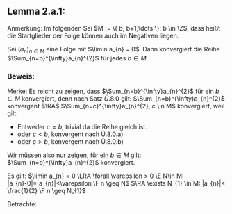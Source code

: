 ## Lemma 2.a.1:
Anmerkung:
Im folgenden Sei $M := \{ b, b+1,\dots \}: b \in \Z$, dass heißt die Startglieder der Folge können auch im Negativen liegen.

Sei $(a_{n})_{n \in M}$ eine Folge mit $\limin a_{n} = 0$.
Dann konvergiert die Reihe $\Sum_{n=b}^{\infty}a_{n}^{2}$ für jedes $b \in M$.
### Beweis:
Merke: 
Es reicht zu zeigen, dass $\Sum_{n=b}^{\infty}a_{n}^{2}$ für ein $b \in M$ konvergiert, denn nach Satz $Ü.8.0$ gilt:
$\Sum_{n=b}^{\infty}a_{n}^{2}$ konvergent $\RA$ $\Sum_{n=c}^{\infty}a_{n}^{2}, c \in M$ konvergiert, weil gilt:
- Entweder $c = b$, trivial da die Reihe gleich ist.
- oder $c <b$, konvergent nach Ü.8.0.a)
- oder $c>b$, konvergent nach Ü.8.0.b)

Wir müssen also nur zeigen, für ein $b \in M$ gilt:
$\Sum_{n=b}^{\infty}a_{n}^{2}$ konvergiert.

Es gilt:
$\limin a_{n} = 0 \LRA \forall \varepsilon > 0 \E N\in M: |a_{n}-0|=|a_{n}|<\varepsilon \F n \geq N$ 
$\RA \exists N_{1} \in M: |a_{n}|< \frac{1}{2} \F n \geq N_{1}$

Betrachte:
